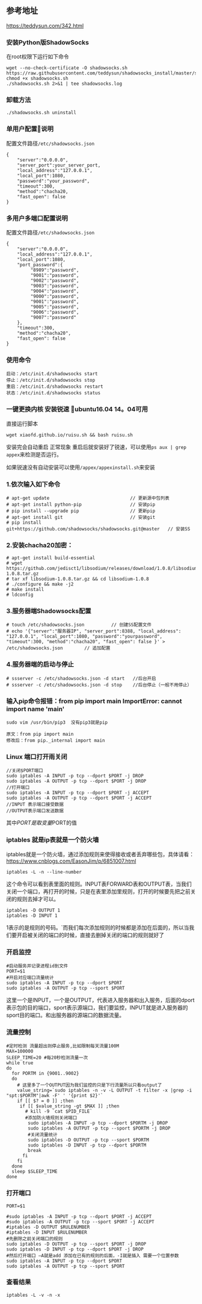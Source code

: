## 参考地址
https://teddysun.com/342.html

### 安装Python版ShadowSocks
在root权限下运行如下命令
```
wget --no-check-certificate -O shadowsocks.sh https://raw.githubusercontent.com/teddysun/shadowsocks_install/master/shadowsocks.sh
chmod +x shadowsocks.sh
./shadowsocks.sh 2>&1 | tee shadowsocks.log
```
### 卸载方法
```
./shadowsocks.sh uninstall
```
### 单用户配置说明
配置文件路径`/etc/shadowsocks.json`
```
{
    "server":"0.0.0.0",
    "server_port":your_server_port,
    "local_address":"127.0.0.1",
    "local_port":1080,
    "password":"your_password",
    "timeout":300,
    "method":"chacha20,
    "fast_open": false
}
```
### 多用户多端口配置说明
配置文件路径`/etc/shadowsocks.json`
```
{
    "server":"0.0.0.0",
    "local_address":"127.0.0.1",
    "local_port":1080,
    "port_password":{
         "8989":"password",
         "9001":"password",
         "9002":"password",
         "9003":"password",
         "9004":"password", 
         "9000":"password",
         "9001":"password",
         "9005":"password",
         "9006":"password",
         "9007":"password"
    },
    "timeout":300,
    "method":"chacha20",
    "fast_open": false
}
```
### 使用命令
```
启动：/etc/init.d/shadowsocks start
停止：/etc/init.d/shadowsocks stop
重启：/etc/init.d/shadowsocks restart
状态：/etc/init.d/shadowsocks status
```
### 一键更换内核 安装锐速 ubuntu16.04  14。04可用
直接运行脚本
```
wget xiaofd.github.io/ruisu.sh && bash ruisu.sh
```
安装完会自动重启 正常现象 重启后就安装好了锐速，可以使用`ps aux | grep appex`来检测是否运行。

如果锐速没有自动安装可以使用`/appex/appexinstall.sh`来安装


### 1.依次输入如下命令
```
# apt-get update                              // 更新源中包列表
# apt-get install python-pip                  // 安装pip
# pip install --upgrade pip                   // 更新pip
# apt-get install git                         // 安装git
# pip install git+https://github.com/shadowsocks/shadowsocks.git@master   // 安装SS
```

### 2.安装chacha20加密：
```
# apt-get install build-essential
# wget https://github.com/jedisct1/libsodium/releases/download/1.0.8/libsodium-1.0.8.tar.gz
# tar xf libsodium-1.0.8.tar.gz && cd libsodium-1.0.8
# ./configure && make -j2
# make install
# ldconfig
```
### 3.服务器端Shadowsocks配置
```
# touch /etc/shadowsocks.json          // 创建SS配置文件
# echo '{"server":"服务器IP", "server_port":8388, "local_address": "127.0.0.1", "local_port":1080, "password":"yourpassword", "timeout":300, "method":"chacha20", "fast_open": false }' > /etc/shadowsocks.json        // 追加配置
```
### 4.服务器端的启动与停止
```
# ssserver -c /etc/shadowsocks.json -d start   //后台开启
# ssserver -c /etc/shadowsocks.json -d stop    //后台停止（一般不用停止）
```
### 输入pip命令报错：from pip import main ImportError: cannot import name 'main'
```
sudo vim /usr/bin/pip3  没有pip3就是pip
```
```
原文：from pip import main 
修改后：from pip._internal import main
```

### Linux 端口打开雨关闭
```
//关闭$PORT端口
sudo iptables -A INPUT -p tcp --dport $PORT -j DROP
sudo iptables -A OUTPUT -p tcp --dport $PORT -j DROP
//打开端口
sudo iptables -A INPUT -p tcp --dport $PORT -j ACCEPT
sudo iptables -A OUTPUT -p tcp --dport $PORT -j ACCEPT
//INPUT 表示端口接受数据
//OUTPUT表示端口发送数据
```
其中$PORT是取变量$PORT的值

### iptables 就是ip表就是一个防火墙
iptables就是一个防火墙，通过添加规则来使得接收或者丢弃哪些包，具体请看：
https://www.cnblogs.com/EasonJim/p/6851007.html
```
iptables -L -n --line-number
```
这个命令可以看到表里面的规则。INPUT表FORWARD表和OUTPUT表，当我们关闭一个端口，再打开的时候，只是在表里添加里规则，打开的时候要先把之前关闭的规则去掉才可以。
```
iptables -D OUTPUT 1
iptables -D INPUT 1
```
1表示的是规则的号码。`而我们每次添加规则的时候都是添加在后面的，所以当我们要开启被关闭的端口的时候，直接去删掉关闭的端口的规则就好了
### 开启监控
```
#启动服务并记录进程id到文件  
PORT=$1
#开启对应端口流量统计  
sudo iptables -A INPUT -p tcp --dport $PORT
sudo iptables -A OUTPUT -p tcp --sport $PORT
```
这里一个是INPUT，一个是OUTPUT，代表进入服务器和出入服务，后面的dport表示包的目的端口，sport表示源端口，我们要监控，INPUT就是进入服务器的sport目的端口。和出服务器的源端口的数据流量。
### 流量控制
```
#定时检测 流量超出则停止服务,比如限制每天流量100M  
MAX=100000
SLEEP_TIME=20 #每20秒检测流量一次  
while true   
do
  for PORTM in {9001..9002}
  do
    # 这里多了一个OUTPUT因为我们监控的只是下行流量所以只看output了
    value_string=`sudo iptables -n -v -L OUTPUT -t filter -x |grep -i "spt:$PORTM"|awk -F' ' '{print $2}'`
    if [[ $? = 0 ]] ;then
     if [[ $value_string -gt $MAX ]] ;then
       # kill -9 `cat $PID_FILE`  
       #添加防火墙规则关闭端口
        sudo iptables -A INPUT -p tcp --dport $PORTM -j DROP
        sudo iptables -A OUTPUT -p tcp --sport $PORTM -j DROP
        #关闭流量统计  
        sudo iptables -D OUTPUT -p tcp --sport $PORTM
        sudo iptables -D INPUT -p tcp --dport $PORTM
        break
      fi
    fi
  done
  sleep $SLEEP_TIME
done
```
### 打开端口
```
PORT=$1

#sudo iptables -A INPUT -p tcp --dport $PORT -j ACCEPT
#sudo iptables -A OUTPUT -p tcp --sport $PORT -j ACCEPT
#iptables -D OUTPUT $RULENUMBER
#iptables -D INPUT $RULENUMBER
#先删除之前关闭端口的规则
sudo iptables -D OUTPUT -p tcp --sport $PORT -j DROP
sudo iptables -D INPUT -p tcp --dport $PORT -j DROP
#然后打开端口 —A就是add 添加在已有的规则的后面，-I就是插入 需要一个位置参数
sudo iptables -A INPUT -p tcp --dport $PORT
sudo iptables -A OUTPUT -p tcp --sport $PORT
```
### 查看结果
```
iptables -L -v -n -x
```